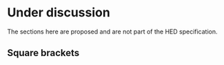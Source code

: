 # Under discussion

The sections here are proposed and are not part of the HED specification. 


## Square brackets